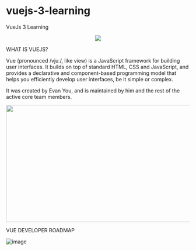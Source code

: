 # vuejs-3-learning

VueJs 3 Learning

<p align="center">
  <img width="auto" height="auto" src="https://s3.amazonaws.com/fullstackfeed/images/vuejs-4.jpg">
</p>

WHAT IS VUEJS?

Vue (pronounced /vjuː/, like view) is a JavaScript framework for building user interfaces. It builds on top of standard HTML, CSS and JavaScript, and provides a declarative and component-based programming model that helps you efficiently develop user interfaces, be it simple or complex.

It was created by Evan You, and is maintained by him and the rest of the active core team members.

<p align="center">
  <img width="570.5" height="320.5" src="https://i.ytimg.com/vi/P_c2JngIEZI/maxresdefault.jpg">
</p>

VUE DEVELOPER ROADMAP

![image](https://user-images.githubusercontent.com/97748602/188307152-2fb260bf-703e-4064-9ad0-247e1bb3a343.png)
